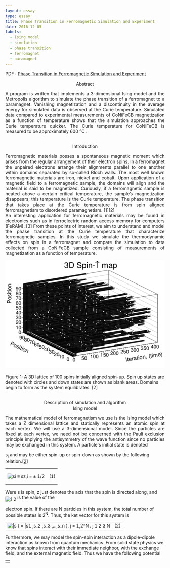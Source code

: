 ```yaml
---
layout: essay
type: essay
title: Phase Transition in Ferromagnetic Simulation and Experiment
date: 2016-12-05
labels:
  - Ising model
  - simulation
  - phase transition
  - ferromagnet
  - paramagnet
---
```

PDF : [Phase Transition in Ferromagnetic Simulation and Experiment](ising.pdf "ising PDF")

<p align="center">
Abstract

<p align="justify">
 A program is written that implements a 3-dimensional Ising model and the Metropolis algorithm to simulate the phase transition of a ferromagnet to a paramagnet. Vanishing magnetization and a discontinuity in the average energy for simulated data is observed at the Curie temperature. Simulated data compared to experimental measurements of CoNiFeCB magnetization as a function of temperature shows that the simulation approaches the Curie temperature quicker. The Curie temperature for CoNiFeCB is measured to be approximately 600&nbsp;&deg;C . <br> <br>


<p align="center">
Introduction

<p align="justify">
Ferromagnetic materials posses a spontaneous magnetic moment which arises from the
regular arrangement of their electron spins. In a ferromagnet the unpaired electrons arrange
their alignments parallel to one another within domains separated by so-called Bloch walls.
The most well known ferromagnetic materials are iron, nickel and cobalt. Upon application
of a magnetic field to a ferromagnetic sample, the domains will align and the material
is said to be magnetized. Curiously, if a ferromagnetic sample is heated above a certain
critical temperature, the sample’s magnetization disappears; this temperature is the Curie
temperature. The phase transition that takes place at the Curie temperature is from spin
aligned ferromagnetism to disordered paramagnetism. [1][2] <br>
An interesting application for ferromagnetic materials may be found in electronics such
as in ferroelectric random access memory for computers (FeRAM). [3] From these points of
interest, we aim to understand and model the phase transition at the Curie temperature that
characterize ferromagnetic samples. In this study we simulate the thermodynamic effects on
spin in a ferromagnet and compare the simulation to data collected from a CoNiFeCB sample
consisting of measurements of magnetization as a function of temperature. <br>

<center><img class="spin distribution equilibrating" src="../images/spinup.png" width="540"> </center><br>
Figure 1: A 3D lattice of 100 spins initially aligned spin-up. Spin up states are denoted with
circles and down states are shown as blank areas. Domains begin to form as the system
equilibrates. [2] <br> <br>

<p align="center">
Description of simulation and algorithm <br>
Ising model

<p align="justify">
The mathematical model of ferromagnetism we use is the Ising model which takes a Z
dimensional lattice and statically represents an atomic spin at each vertex. We will use a
3-dimensional model. Since the particles are fixed at each vertex, we need not be concerned
with the Pauli exclusion principle implying the antisymmetry of the wave function since no
particles may be exchanged in this system. A particle's initial
state is denoted 

<span 
class="cmmi-12">s</span><sub><span 
class="cmmi-8">i</span></sub> and may be either spin-up or spin-down as shown by the following
relation.<span class="cite">[<a 
href="#Xlandau">2</a>]</span>
   <table 
class="equation"><tr><td><a 
 id="x1-3001r1"></a>
   <center class="math-display" >

<img 
src="ising0x.png" alt="si &equiv; sz,i = ± 1/2
" class="math-display" ></center></td><td class="equation-label">(1)</td></tr></table>
<!--l. 57--><p class="nopar" >

Were <span 
class="cmmi-12">s </span>is spin, <span 
class="cmmi-12">z </span>just denotes the axis that the spin is directed along, and <img 
src="ising1x.png" alt="1
2"  class="frac" align="middle"> is the value of the
                                                                                       
electron spin. If there are <span 
class="cmmi-12">N </span>particles in this system, the total number of possible states is 2<sup><span 
class="cmmi-8">N</span></sup>.
Thus, the ket vector for this system is
   <table 
class="equation"><tr><td><a 
 id="x1-3002r2"></a>
   <center class="math-display" >
<img 
src="ising2x.png" alt="|s &#x27E9; = |s1 ,s_2 ,s_3 ,...,s_n  &#x27E9;, j = 1,2^N .
 j      1  2  3     N
" class="math-display" ></center></td><td class="equation-label">(2)</td></tr></table>
<!--l. 61--><p class="nopar" >
<!--l. 63--><p class="indent" >   Furthermore, we may model the spin-spin interaction as a dipole-dipole interaction as known
from quantum mechanics. From solid state physics we know that spins interact with their
immediate neighbor, with the exchange field, and the external magnetic field. Thus we have the
following potential
   <table 
class="equation"><tr><td><a 
 id="x1-3003r3"></a>
   <center class="math-display" >
